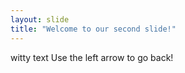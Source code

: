 ```yaml
---
layout: slide
title: "Welcome to our second slide!"
---
```

witty text
Use the left arrow to go back!
